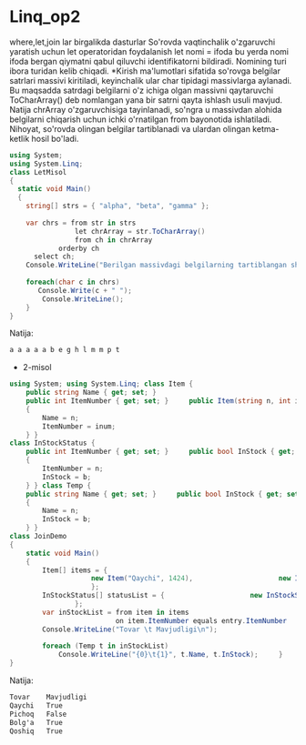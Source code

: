 # Linq_op2
where,let,join lar birgalikda dasturlar
So'rovda vaqtinchalik o'zgaruvchi yaratish uchun let operatoridan foydalanish 
let nomi = ifoda  bu yerda nomi ifoda bergan qiymatni qabul qiluvchi identifikatorni bildiradi. Nomining turi ibora turidan kelib chiqadi.
*Kirish ma'lumotlari sifatida so'rovga belgilar satrlari massivi kiritiladi, keyinchalik ular char tipidagi massivlarga aylanadi. Bu maqsadda satrdagi belgilarni o'z ichiga olgan massivni qaytaruvchi ToCharArray() deb nomlangan yana bir satrni qayta ishlash usuli mavjud. Natija chrArray o'zgaruvchisiga tayinlanadi, so'ngra u massivdan alohida belgilarni chiqarish uchun ichki o'rnatilgan from bayonotida ishlatiladi. Nihoyat, so'rovda olingan belgilar tartiblanadi va ulardan olingan ketma-ketlik hosil bo'ladi.  
``` C#
using System;
using System.Linq; 
class LetMisol 
{    
  static void Main()
  { 
    string[] strs = { "alpha", "beta", "gamma" }; 
 
    var chrs = from str in strs 
                let chrArray = str.ToCharArray()
                from ch in chrArray
            orderby ch
      select ch; 
    Console.WriteLine("Berilgan massivdagi belgilarning tartiblangan shakli:"); 
 
    foreach(char с in chrs)
       Console.Write(с + " "); 
        Console.WriteLine(); 
    } 
}
```
Natija:
``` C#
a a a a a b e g h l m m p t 
```
* 2-misol
``` Cs
using System; using System.Linq; class Item { 
    public string Name { get; set; } 
    public int ItemNumber { get; set; }     public Item(string n, int inum) 
    { 
        Name = n; 
        ItemNumber = inum; 
    } } 
class InStockStatus { 
    public int ItemNumber { get; set; }     public bool InStock { get; set; }     public InStockStatus(int n, bool b) 
    { 
        ItemNumber = n; 
        InStock = b; 
    } } class Temp { 
    public string Name { get; set; }     public bool InStock { get; set; }     public Temp(string n, bool b) 
    { 
        Name = n; 
        InStock = b; 
    } } 
class JoinDemo 
{ 
    static void Main() 
    { 
        Item[] items = { 
                    new Item("Qaychi", 1424),                     new Item("Pichoq", 7892),                     new Item("Bolg'a", 8534),                     new Item("Qoshiq", 6411) 
                    }; 
        InStockStatus[] statusList = {                     new InStockStatus(1424, true),                     new InStockStatus(7892, false),                     new InStockStatus(8534, true),                     new InStockStatus(6411, true) 
                }; 
        var inStockList = from item in items                           join entry in statusList 
                          on item.ItemNumber equals entry.ItemNumber                           select new Temp(item.Name, entry.InStock); 
        Console.WriteLine("Tovar \t Mavjudligi\n"); 
         
        foreach (Temp t in inStockList) 
            Console.WriteLine("{0}\t{1}", t.Name, t.InStock);     } 
} 
```
Natija:
```Cs
Tovar    Mavjudligi 
Qaychi   True 
Pichoq   False 
Bolg'a   True 
Qoshiq   True 
```
